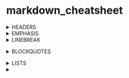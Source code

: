 # markdown_cheatsheet

<details><summary> HEADERS </summary>
<p>
  
```markdown
# h1
## h2
### h3
#### h4
##### h5
###### h6
```
# h1
## h2
### h3
#### h4
##### h5
###### h6

</p>
</details>

<details><summary> EMPHASIS </summary>
<p>

```markdown
*This text will be italic*  
_This will also be italic_  
**This text will be bold**  
__This will also be bold__  
*You **can** combine them*  
_**or use both together**_
```

*This text will be italic*  
_This will also be italic_  
**This text will be bold**  
__This will also be bold__  
*You **can** combine them*  
_**or use both together**_

</p>
</details>

<details><summary> LINEBREAK </summary>
<p>
  
```
Hello  (<-- no spaces)
World
```

Hello
World

---
 
```
Hello  (<-- one spaces)
World
```

Hello 
World

---

```
Hello  (<-- two spaces)
World
```

Hello  
World

---

```
Hello
World
```

Hello
World

---

```
Hello<br/>
World
```

Hello<br/>
World

---

```
Hello

World
```

Hello

World

---

```
hello\
world
```

hello\
world


</p>
</details>



</p>
</details>

<details><summary> BLOCKQUOTES </summary>
<p>

```markdown
As Kanye West said:

> We're living the future so
> the present is our past.
```

As Kanye West said:

> We're living the future so
> the present is our past.

</p>
</details>

</p>
</details>

<details><summary> LISTS </summary>
<p>

#### Unordered

```markdown
* Item 1
* Item 2
  * Item 2a
  * Item 2b
```

* Item 1
* Item 2
  * Item 2a
  * Item 2b
  
---

#### Ordered

```markdown
1. Item 1
1. Item 2
1. Item 3
   1. Item 3a
   1. Item 3b
```

1. Item 1
1. Item 2
1. Item 3
   1. Item 3a
   1. Item 3b
  

</p>
</details>


<details><summary>  </summary>
<p>

```markdown

```

</p>
</details>

